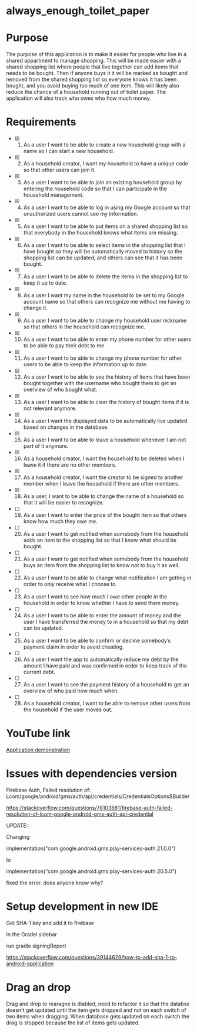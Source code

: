 # always_enough_toilet_paper


# Purpose
The purpose of this application is to make it easier for people who live in a shared appartment to manage shooping. This will be made easier with a shared shopping list where people that live together can add items that needs to be bought. Then if anyone buys it it will be marked as bought and removed from the shared shopping list so everyone knows it has been bought, and you avoid buying too much of one item. This will likely also reduce the chance of a household running out of toilet paper. The application will also track who owes who how much money.

# Requirements
- [x] 1. As a user I want to be able to create a new household group with a name so I can start a new household. 
- [x] 2. As a household creator, I want my household to have a unique code so that other users can join it. 
- [x] 3. As a user I want to be able to join an existing household group by entering the household code so that I can participate in the household management. 
- [x] 4. As a user I want to be able to log in using my Google account so that unauthorized users cannot see my information. 
- [x] 5. As a user I want to be able to put items on a shared shopping list so that everybody in the household knows what items are missing. 
- [x] 6. As a user I want to be able to select items in the shopping list that I have bought so they will be automatically moved to history so the shopping list can be updated, and others can see that it has been bought.
- [x] 7. As a user I want to be able to delete the items in the shopping list to keep it up to date. 
- [x] 8. As a user I want my name in the household to be set to my Google account name so that others can recognize me without me having to change it.  
- [x] 9. As a user I want to be able to change my household user nickname so that others in the household can recognize me. 
- [x] 10. As a user I want to be able to enter my phone number for other users to be able to pay their debt to me. 
- [x] 11. As a user I want to be able to change my phone number for other users to be able to keep the information up to date. 
- [x] 12. As a user I want to be able to see the history of items that have been bought together with the username who bought them to get an overview of who bought what. 
- [x] 13. As a user I want to be able to clear the history of bought items if it is not relevant anymore. 
- [x] 14. As a user I want the displayed data to be automatically live updated based on changes in the database. 
- [x] 15. As a user I want to be able to leave a household whenever I am not part of it anymore.
- [x] 16. As a household creator, I want the household to be deleted when I leave it if there are no other members. 
- [x] 17. As a household creator, I want the creator to be signed to another member when I leave the household if there are other members.
- [x] 18. As a user, I want to be able to change the name of a household so that it will be easier to recognize. 
- [ ] 19. As a user I want to enter the price of the bought item so that others know how much they owe me.
- [ ] 20. As a user I want to get notified when somebody from the household adds an item to the shopping list so that I know what should be bought. 
- [ ] 21. As a user I want to get notified when somebody from the household buys an item from the shopping list to know not to buy it as well. 
- [ ] 22. As a user I want to be able to change what notification I am getting in order to only receive what I choose to. 
- [ ] 23. As a user I want to see how much I owe other people in the household in order to know whether I have to send them money. 
- [ ] 24. As a user I want to be able to enter the amount of money and the user I have transferred the money to in a household so that my debt can be updated.
- [ ] 25. As a user I want to be able to confirm or decline somebody’s payment claim in order to avoid cheating. 
- [ ] 26. As a user I want the app to automatically reduce my debt by the amount I have paid and was confirmed in order to keep track of the current debt. 
- [ ] 27. As a user I want to see the payment history of a household to get an overview of who paid how much when.
- [ ] 28. As a household creator, I want to be able to remove other users from the household if the user moves out.

# YouTube link
[Application demonstration](https://www.youtube.com/watch?v=S-mbcxoQDX4)

# Issues with dependencies version

Firebase Auth, Failed resolution of: Lcom/google/android/gms/auth/api/credentials/CredentialsOptions$Builder

https://stackoverflow.com/questions/78103881/firebase-auth-failed-resolution-of-lcom-google-android-gms-auth-api-credential

UPDATE:

Changing

implementation("com.google.android.gms:play-services-auth:21.0.0")

to

implementation("com.google.android.gms:play-services-auth:20.5.0")

fixed the error. does anyone know why?


# Setup development in new IDE

Get SHA-1 key and add it to firebase

In the Gradel sidebar

run gradle signingReport

https://stackoverflow.com/questions/39144629/how-to-add-sha-1-to-android-application

# Drag an drop

Drag and drop to rearagne is diabled, need to refactor it so that the databse doesn't get updated until the item gets dropped and not on each switch of two items when dragging. When database gets updated on each switch the drag is stopped because the list of items gets updated.
